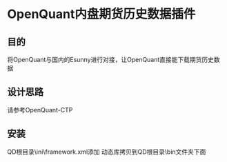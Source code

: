 ﻿# OpenQuant内盘期货历史数据插件

## 目的
将OpenQuant与国内的Esunny进行对接，让OpenQuant直接能下载期货历史数据

## 设计思路
请参考OpenQuant-CTP

## 安装
QD根目录\ini\framework.xml添加
<plugin enabled="True" assembly="QuantBox.OQ.Esunny" type="QuantBox.OQ.Esunny.EsunnyProvider" />
动态库拷贝到QD根目录\bin文件夹下面
